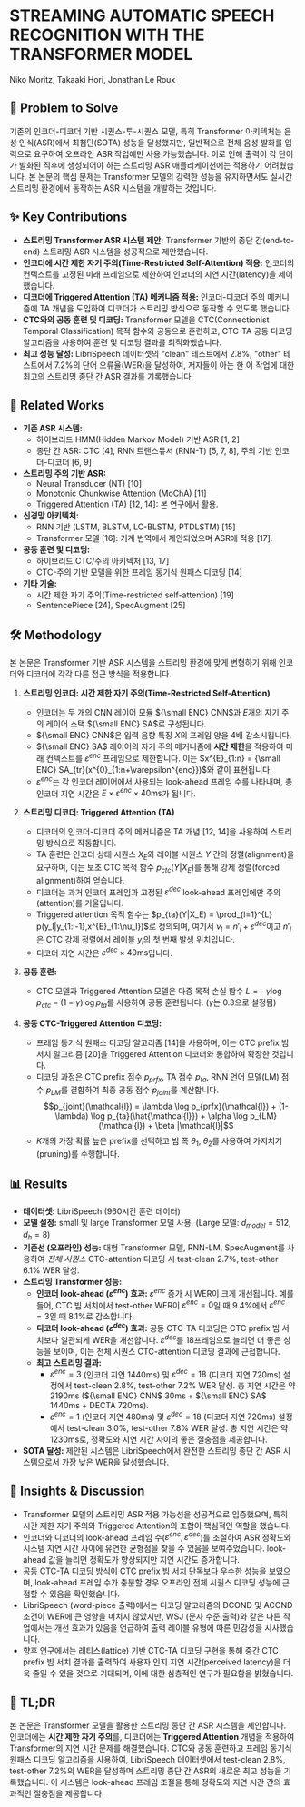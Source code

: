 # STREAMING AUTOMATIC SPEECH RECOGNITION WITH THE TRANSFORMER MODEL

Niko Moritz, Takaaki Hori, Jonathan Le Roux

## 🧩 Problem to Solve

기존의 인코더-디코더 기반 시퀀스-투-시퀀스 모델, 특히 Transformer 아키텍처는 음성 인식(ASR)에서 최첨단(SOTA) 성능을 달성했지만, 일반적으로 전체 음성 발화를 입력으로 요구하여 오프라인 ASR 작업에만 사용 가능했습니다. 이로 인해 출력이 각 단어가 발화된 직후에 생성되어야 하는 스트리밍 ASR 애플리케이션에는 적용하기 어려웠습니다. 본 논문의 핵심 문제는 Transformer 모델의 강력한 성능을 유지하면서도 실시간 스트리밍 환경에서 동작하는 ASR 시스템을 개발하는 것입니다.

## ✨ Key Contributions

- **스트리밍 Transformer ASR 시스템 제안:** Transformer 기반의 종단 간(end-to-end) 스트리밍 ASR 시스템을 성공적으로 제안했습니다.
- **인코더에 시간 제한 자기 주의(Time-Restricted Self-Attention) 적용:** 인코더의 컨텍스트를 고정된 미래 프레임으로 제한하여 인코더의 지연 시간(latency)을 제어했습니다.
- **디코더에 Triggered Attention (TA) 메커니즘 적용:** 인코더-디코더 주의 메커니즘에 TA 개념을 도입하여 디코더가 스트리밍 방식으로 동작할 수 있도록 했습니다.
- **CTC와의 공동 훈련 및 디코딩:** Transformer 모델을 CTC(Connectionist Temporal Classification) 목적 함수와 공동으로 훈련하고, CTC-TA 공동 디코딩 알고리즘을 사용하여 훈련 및 디코딩 결과를 최적화했습니다.
- **최고 성능 달성:** LibriSpeech 데이터셋의 "clean" 테스트에서 2.8%, "other" 테스트에서 7.2%의 단어 오류율(WER)을 달성하여, 저자들이 아는 한 이 작업에 대한 최고의 스트리밍 종단 간 ASR 결과를 기록했습니다.

## 📎 Related Works

- **기존 ASR 시스템:**
  - 하이브리드 HMM(Hidden Markov Model) 기반 ASR [1, 2]
  - 종단 간 ASR: CTC [4], RNN 트랜스듀서 (RNN-T) [5, 7, 8], 주의 기반 인코더-디코더 [6, 9]
- **스트리밍 주의 기반 ASR:**
  - Neural Transducer (NT) [10]
  - Monotonic Chunkwise Attention (MoChA) [11]
  - Triggered Attention (TA) [12, 14]: 본 연구에서 활용.
- **신경망 아키텍처:**
  - RNN 기반 (LSTM, BLSTM, LC-BLSTM, PTDLSTM) [15]
  - Transformer 모델 [16]: 기계 번역에서 제안되었으며 ASR에 적용 [17].
- **공동 훈련 및 디코딩:**
  - 하이브리드 CTC/주의 아키텍처 [13, 17]
  - CTC-주의 기반 모델을 위한 프레임 동기식 원패스 디코딩 [14]
- **기타 기술:**
  - 시간 제한 자기 주의(Time-restricted self-attention) [19]
  - SentencePiece [24], SpecAugment [25]

## 🛠️ Methodology

본 논문은 Transformer 기반 ASR 시스템을 스트리밍 환경에 맞게 변형하기 위해 인코더와 디코더에 각각 다른 접근 방식을 적용합니다.

1. **스트리밍 인코더: 시간 제한 자기 주의(Time-Restricted Self-Attention)**

   - 인코더는 두 개의 CNN 레이어 모듈 ${\small ENC} CNN$과 $E$개의 자기 주의 레이어 스택 ${\small ENC} SA$로 구성됩니다.
   - ${\small ENC} CNN$은 입력 음향 특징 $X$의 프레임 양을 4배 감소시킵니다.
   - ${\small ENC} SA$ 레이어의 자기 주의 메커니즘에 **시간 제한**을 적용하여 미래 컨텍스트를 $\varepsilon^{enc}$ 프레임으로 제한합니다. 이는 $x^{E}_{1:n} = {\small ENC} SA_{tr}(x^{0}_{1:n+\varepsilon^{enc}})$와 같이 표현됩니다.
   - $\varepsilon^{enc}$는 각 인코더 레이어에서 사용되는 look-ahead 프레임 수를 나타내며, 총 인코더 지연 시간은 $E \times \varepsilon^{enc} \times 40 \text{ms}$가 됩니다.

2. **스트리밍 디코더: Triggered Attention (TA)**

   - 디코더의 인코더-디코더 주의 메커니즘은 TA 개념 [12, 14]을 사용하여 스트리밍 방식으로 작동합니다.
   - TA 훈련은 인코더 상태 시퀀스 $X_E$와 레이블 시퀀스 $Y$ 간의 정렬(alignment)을 요구하며, 이는 보조 CTC 목적 함수 $p_{ctc}(Y|X_E)$를 통해 강제 정렬(forced alignment)하여 얻습니다.
   - 디코더는 과거 인코더 프레임과 고정된 $\varepsilon^{dec}$ look-ahead 프레임에만 주의(attention)를 기울입니다.
   - Triggered attention 목적 함수는 $p_{ta}(Y|X_E) = \prod_{l=1}^{L} p(y_l|y_{1:l-1},x^{E}_{1:\nu_l})$로 정의되며, 여기서 $\nu_l = n'_{l} + \varepsilon^{dec}$이고 $n'_{l}$은 CTC 강제 정렬에서 레이블 $y_l$의 첫 번째 발생 위치입니다.
   - 디코더 지연 시간은 $\varepsilon^{dec} \times 40 \text{ms}$입니다.

3. **공동 훈련:**

   - CTC 모델과 Triggered Attention 모델은 다중 목적 손실 함수 $L = -\gamma \log p_{ctc} - (1-\gamma) \log p_{ta}$를 사용하여 공동 훈련됩니다. ($γ$는 0.3으로 설정됨)

4. **공동 CTC-Triggered Attention 디코딩:**
   - 프레임 동기식 원패스 디코딩 알고리즘 [14]을 사용하며, 이는 CTC prefix 빔 서치 알고리즘 [20]을 Triggered Attention 디코더와 통합하여 확장한 것입니다.
   - 디코딩 과정은 CTC prefix 점수 $p_{prfx}$, TA 점수 $p_{ta}$, RNN 언어 모델(LM) 점수 $p_{LM}$를 결합하여 최종 공동 점수 $p_{joint}$를 계산합니다.
     $$p_{joint}(\mathcal{l}) = \lambda \log p_{prfx}(\mathcal{l}) + (1-\lambda) \log p_{ta}(\hat{\mathcal{l}}) + \alpha \log p_{LM}(\mathcal{l}) + \beta |\mathcal{l}|$$
   - $K$개의 가장 확률 높은 prefix를 선택하고 빔 폭 $θ_1$, $θ_2$를 사용하여 가지치기(pruning)를 수행합니다.

## 📊 Results

- **데이터셋:** LibriSpeech (960시간 훈련 데이터)
- **모델 설정:** small 및 large Transformer 모델 사용. (Large 모델: $d_{model}=512, d_h=8$)
- **기준선 (오프라인) 성능:** 대형 Transformer 모델, RNN-LM, SpecAugment를 사용하여 _전체 시퀀스_ CTC-attention 디코딩 시 test-clean 2.7%, test-other 6.1% WER 달성.
- **스트리밍 Transformer 성능:**
  - **인코더 look-ahead ($\varepsilon^{enc}$) 효과:** $\varepsilon^{enc}$ 증가 시 WER이 크게 개선됩니다. 예를 들어, CTC 빔 서치에서 test-other WER이 $\varepsilon^{enc}=0$일 때 9.4%에서 $\varepsilon^{enc}=3$일 때 8.1%로 감소합니다.
  - **디코더 look-ahead ($\varepsilon^{dec}$) 효과:** 공동 CTC-TA 디코딩은 CTC prefix 빔 서치보다 일관되게 WER을 개선합니다. $\varepsilon^{dec}$를 18프레임으로 늘리면 더 좋은 성능을 보이며, 이는 전체 시퀀스 CTC-attention 디코딩 결과에 근접합니다.
  - **최고 스트리밍 결과:**
    - $\varepsilon^{enc}=3$ (인코더 지연 1440ms) 및 $\varepsilon^{dec}=18$ (디코더 지연 720ms) 설정에서 test-clean 2.8%, test-other 7.2% WER 달성. 총 지연 시간은 약 2190ms (${\small ENC} CNN$ 30ms + ${\small ENC} SA$ 1440ms + DECTA 720ms).
    - $\varepsilon^{enc}=1$ (인코더 지연 480ms) 및 $\varepsilon^{dec}=18$ (디코더 지연 720ms) 설정에서 test-clean 3.0%, test-other 7.8% WER 달성. 총 지연 시간은 약 1230ms로, 정확도와 지연 시간 사이의 좋은 절충점을 제공합니다.
- **SOTA 달성:** 제안된 시스템은 LibriSpeech에서 완전한 스트리밍 종단 간 ASR 시스템으로서 가장 낮은 WER을 달성했습니다.

## 🧠 Insights & Discussion

- Transformer 모델의 스트리밍 ASR 적용 가능성을 성공적으로 입증했으며, 특히 시간 제한 자기 주의와 Triggered Attention의 조합이 핵심적인 역할을 했습니다.
- 인코더와 디코더의 look-ahead 프레임 수($\varepsilon^{enc}, \varepsilon^{dec}$)를 조절하여 ASR 정확도와 시스템 지연 시간 사이에 유연한 균형점을 찾을 수 있음을 보여주었습니다. look-ahead 값을 늘리면 정확도가 향상되지만 지연 시간도 증가합니다.
- 공동 CTC-TA 디코딩 방식이 CTC prefix 빔 서치 단독보다 우수한 성능을 보였으며, look-ahead 프레임 수가 충분할 경우 오프라인 전체 시퀀스 디코딩 성능에 근접할 수 있음을 확인했습니다.
- LibriSpeech (word-piece 출력)에서는 디코딩 알고리즘의 DCOND 및 ACOND 조건이 WER에 큰 영향을 미치지 않았지만, WSJ (문자 수준 출력)와 같은 다른 작업에서는 개선 효과가 있음을 언급하여 출력 레이블 유형에 따른 민감성을 시사했습니다.
- 향후 연구에서는 래티스(lattice) 기반 CTC-TA 디코딩 구현을 통해 중간 CTC prefix 빔 서치 결과를 출력하여 사용자 인지 지연 시간(perceived latency)을 더욱 줄일 수 있을 것으로 기대되며, 이에 대한 심층적인 연구가 필요함을 밝혔습니다.

## 📌 TL;DR

본 논문은 Transformer 모델을 활용한 스트리밍 종단 간 ASR 시스템을 제안합니다. 인코더에는 **시간 제한 자기 주의**를, 디코더에는 **Triggered Attention** 개념을 적용하여 Transformer의 지연 시간 문제를 해결했습니다. CTC와 공동 훈련하고 프레임 동기식 원패스 디코딩 알고리즘을 사용하여, LibriSpeech 데이터셋에서 test-clean 2.8%, test-other 7.2%의 WER을 달성하며 스트리밍 종단 간 ASR의 새로운 최고 성능을 기록했습니다. 이 시스템은 look-ahead 프레임 조절을 통해 정확도와 지연 시간 간의 효과적인 절충점을 제공합니다.

